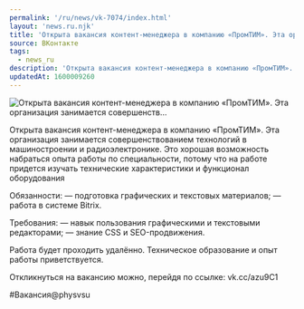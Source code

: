 ```yaml
---
permalink: '/ru/news/vk-7074/index.html'
layout: 'news.ru.njk'
title: 'Открыта вакансия контент-менеджера в компанию «ПромТИМ». Эта организация занимается совершенств'
source: ВКонтакте
tags:
  - news_ru
description: 'Открыта вакансия контент-менеджера в компанию «ПромТИМ». Эта организация занимается совершенств…'
updatedAt: 1600009260
---
```

![Открыта вакансия контент-менеджера в компанию «ПромТИМ». Эта организация занимается совершенств…](https://sun9-66.userapi.com/impg/Qz-PyOCbEqy4HwaIFLy-cXzBLvT04ebuULA8kw/6uvFwgKCdAU.jpg?size=1280x777&quality=96&proxy=1&sign=d1dc49325d73572cf41078040c5d44ad&c_uniq_tag=0uKymNEVv_eAYHqGg-CG6VaHSN8O415JZOtillIemYM&type=album)

Открыта вакансия контент-менеджера в компанию «ПромТИМ». Эта организация занимается совершенствованием технологий в машиностроении и радиоэлектронике. Это хорошая возможность набраться опыта работы по специальности, потому что на работе придется изучать технические характеристики и функционал оборудования

Обязанности:
— подготовка графических и текстовых материалов;
— работа в системе Bitrix.

Требования:
— навык пользования графическими и текстовыми редакторами;
— знание CSS и SEO-продвижения.

Работа будет проходить удалённо. Техническое образование и опыт работы приветствуется.

Откликнуться на вакансию можно, перейдя по ссылке: vk.cc/azu9C1

#Вакансия@physvsu
